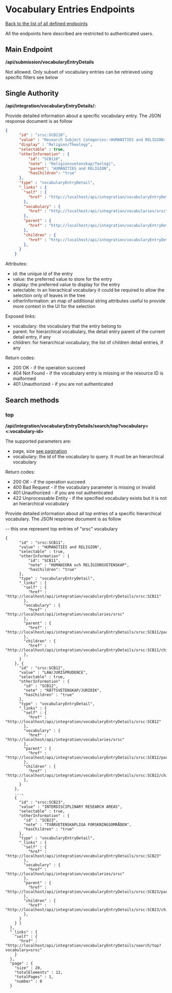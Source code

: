 # Vocabulary Entries Endpoints
[Back to the list of all defined endpoints](endpoints.md)

All the endpoints here described are restricted to authenticated users.

## Main Endpoint
**/api/submission/vocabularyEntryDetails**   

Not allowed. Only subset of vocabulary entries can be retrieved using specific filters see below

## Single Authority
**/api/integration/vocabularyEntryDetails/<vocabulary-name>:<entry-id>**

Provide detailed information about a specific vocabulary entry. The JSON response document is as follow
```json
{
      "id" : "srsc:SCB110",
      "value" : "Research Subject Categories::HUMANITIES and RELIGION::Religion/Theology",
      "display" : "Religion/Theology",
      "selectable" : true,
      "otherInformation" : {
          "id": "SCB110",
          "note" : "Religionsvetenskap/Teologi",
          "parent": "HUMANITIES and RELIGION",
          "hasChildren": "true"
      },
      "type" : "vocabularyEntryDetail",
      "_links" : {
        "self" : {
          "href" : "http://localhost/api/integration/vocabularyEntryDetails/srsc:SCB110"
        },
        "vocabulary" : {
          "href" : "http://localhost/api/integration/vocabularies/srsc"
        },
        "parent" : {
          "href" : "http://localhost/api/integration/vocabularyEntryDetails/srsc:SCB110/parent"
        },
        "children" : {
          "href" : "http://localhost/api/integration/vocabularyEntryDetails/srsc:SCB110/children"
        },
      }
    }
```

Attributes:
* id: the unique id of the entry
* value: the preferred value to store for the entry
* display: the preferred value to display for the entry
* selectable: in an hierachical vocabulary it could be required to allow the selection only of leaves in the tree 
* otherInformation: an map of additional string attributes useful to provide more context in the UI for the selection

Exposed links:
* vocabulary: the vocabulary that the entry belong to
* parent: for hierarchical vocabulary, the detail entry parent of the current detail entry, if any
* children: for hierarchical vocabulary, the list of children detail entries, if any

Return codes:
* 200 OK - if the operation succeed
* 404 Not Found - if the vocabulary entry is missing or the resource ID is malformed
* 401 Unauthorized - if you are not authenticated

## Search methods
### top
**/api/integration/vocabularyEntryDetails/search/top?vocabulary=<:vocabulary-id>**

The supported parameters are:
* page, size [see pagination](README.md#Pagination)
* vocabulary: the id of the vocabulary to query. It must be an hierarchical vocabulary

Return codes:
* 200 OK - if the operation succeed
* 400 Bad Request - if the vocabulary parameter is missing or invalid
* 401 Unauthorized - if you are not authenticated
* 422 Unprocessable Entity - if the specified vocabulary exists but it is not an hierarchical vocabulary

Provide detailed information about all top entries of a specific hierarchical vocabulary. The JSON response document is as follow

-- this one represent top entries of "srsc" vocabulary
```json, 
{
      "id" : "srsc:SCB11",
      "value" : "HUMANITIES and RELIGION",
      "selectable" : true,
      "otherInformation" : {
          "id": "SCB11",
          "note" : "HUMANIORA och RELIGIONSVETENSKAP",
          "hasChildren": "true"
      },
      "type" : "vocabularyEntryDetail",
      "_links" : {
        "self" : {
          "href" : "http://localhost/api/integration/vocabularyEntryDetails/srsc:SCB11"
        },
        "vocabulary" : {
          "href" : "http://localhost/api/integration/vocabularies/srsc"
        },
        "parent" : {
          "href" : "http://localhost/api/integration/vocabularyEntryDetails/srsc:SCB11/parent"
        },
        "children" : {
          "href" : "http://localhost/api/integration/vocabularyEntryDetails/srsc:SCB11/children"
        },
      }
    }, {
      "id" : "srsc:SCB12",
      "value" : "LAW/JURISPRUDENCE",
      "selectable" : true,
      "otherInformation" : {
        "id" : "SCB12",
        "note" : "RÄTTSVETENSKAP/JURIDIK",
        "hasChildren" : "true"
      },
      "type" : "vocabularyEntryDetail",
      "_links" : {
        "self" : {
          "href" : "http://localhost/api/integration/vocabularyEntryDetails/srsc:SCB12"
        },
        "vocabulary" : {
          "href" : "http://localhost/api/integration/vocabularies/srsc"
        },
        "parent" : {
          "href" : "http://localhost/api/integration/vocabularyEntryDetails/srsc:SCB12/parent"
        },
        "children" : {
          "href" : "http://localhost/api/integration/vocabularyEntryDetails/srsc:SCB12/children"
        },
      }
    }, 
    ..., 
    {
      "id" : "srsc:SCB23",
      "value" : "INTERDISCIPLINARY RESEARCH AREAS",
      "selectable" : true,
      "otherInformation" : {
        "id" : "SCB23",
        "note" : "TVÄRVETENSKAPLIGA FORSKNINGSOMRÅDEN",
        "hasChildren" : "true"
      },
      "type" : "vocabularyEntryDetail",
      "_links" : {
        "self" : {
          "href" : "http://localhost/api/integration/vocabularyEntryDetails/srsc:SCB23"
        },
        "vocabulary" : {
          "href" : "http://localhost/api/integration/vocabularies/srsc"
        },
        "parent" : {
          "href" : "http://localhost/api/integration/vocabularyEntryDetails/srsc:SCB23/parent"
        },
        "children" : {
          "href" : "http://localhost/api/integration/vocabularyEntryDetails/srsc:SCB23/children"
        },
      }
    } ]
  },
  "_links" : {
    "self" : {
      "href" : "http://localhost/api/integration/vocabularyEntryDetails/search/top?vocabulary=srsc"
    }
  },
  "page" : {
    "size" : 20,
    "totalElements" : 12,
    "totalPages" : 1,
    "number" : 0
  }
```